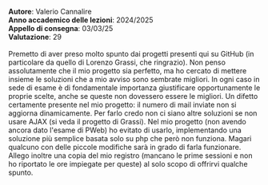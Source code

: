 **Autore**: Valerio Cannalire\
**Anno accademico delle lezioni**: 2024/2025\
**Appello di consegna**: 03/03/25\
**Valutazione**: 29\
\
Premetto di aver preso molto spunto dai progetti presenti qui su GitHub (in particolare da quello di Lorenzo Grassi, che ringrazio). Non penso assolutamente che il mio progetto sia perfetto, ma ho cercato di mettere insieme le soluzioni che a mio avviso sono sembrate migliori. In ogni caso in sede di esame è di fondamentale importanza giustificare opportunamente le proprie scelte, anche se queste non dovessero essere le migliori. Un difetto certamente presente nel mio progetto: il numero di mail inviate non si aggiorna dinamicamente. Per farlo credo non ci siano altre soluzioni se non usare AJAX (si veda il progetto di Grassi). Nel mio progetto (non avendo ancora dato l'esame di PWeb) ho evitato di usarlo, implementando una soluzione più semplice basata solo su php che però non funziona. Magari qualcuno con delle piccole modifiche sarà in grado di farla funzionare. Allego inoltre una copia del mio registro (mancano le prime sessioni e non ho riportato le ore impiegate per queste) al solo scopo di offrirvi qualche spunto.

